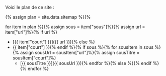 Voici le plan de ce site : 

{% assign plan = site.data.sitemap %}{% 

for item in plan %}{% 
  assign sous = item["sous"]%}{% 
  assign url = item["url"]%}{% 
  if url %}
  - [{{ item["court"] }}]({{ url }}){% 
  else %}
  - {{ item["court"] }}{% 
  endif %}{% 
  if sous %}{% 
    for sousItem in sous %}{% 
    assign sousUrl = sousItem["url"]%}{% 
    assign sousTitre = sousItem["court"]%}
    - [{{ sousTitre }}]({{ sousUrl }}){% 
    endfor %}{% 
  else %}{% 
  endif %}{% 
endfor %}
